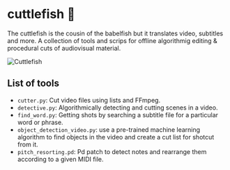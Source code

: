 # cuttlefish :squid:
The cuttlefish is the cousin of the babelfish but it translates video, subtitles and more. 
A collection of tools and scrips for offline algorithmig editing & procedural cuts of audiovisual material.

![Cuttlefish](https://upload.wikimedia.org/wikipedia/commons/9/9f/Cuttlefish_komodo_large.jpg)

## List of tools

* `cutter.py`: Cut video files using lists and FFmpeg.
* `detective.py`: Algorithmically detecting and cutting scenes in a video.
* `find_word.py`: Getting shots by searching a subtitle file for a particular word or phrase.
* `object_detection_video.py`: use a pre-trained machine learning algorithm to find objects in the video and create a cut list for shotcut from it.
* `pitch_resorting.pd`: Pd patch to detect notes and rearrange them according to a given MIDI file.
